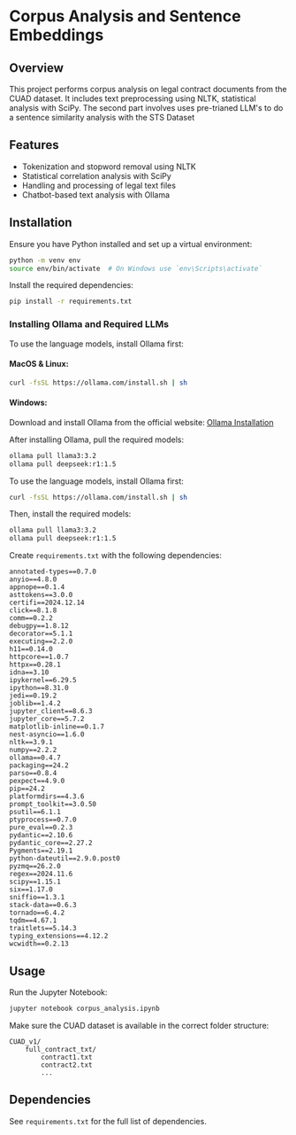 # Corpus Analysis and Sentence Embeddings

## Overview
This project performs corpus analysis on legal contract documents from the CUAD dataset. It includes text preprocessing using NLTK, statistical analysis with SciPy. The second part involves uses pre-trianed LLM's to do a sentence similarity analysis with the STS Dataset

## Features
- Tokenization and stopword removal using NLTK
- Statistical correlation analysis with SciPy
- Handling and processing of legal text files
- Chatbot-based text analysis with Ollama

## Installation
Ensure you have Python installed and set up a virtual environment:
```bash
python -m venv env
source env/bin/activate  # On Windows use `env\Scripts\activate`
```

Install the required dependencies:
```bash
pip install -r requirements.txt
```

### Installing Ollama and Required LLMs

To use the language models, install Ollama first:

#### MacOS & Linux:
```bash
curl -fsSL https://ollama.com/install.sh | sh
```

#### Windows:
Download and install Ollama from the official website: [Ollama Installation](https://ollama.com/download)

After installing Ollama, pull the required models:
```bash
ollama pull llama3:3.2
ollama pull deepseek:r1:1.5
```

To use the language models, install Ollama first:

```bash
curl -fsSL https://ollama.com/install.sh | sh
```

Then, install the required models:

```bash
ollama pull llama3:3.2
ollama pull deepseek:r1:1.5
```



Create `requirements.txt` with the following dependencies:
```
annotated-types==0.7.0
anyio==4.8.0
appnope==0.1.4
asttokens==3.0.0
certifi==2024.12.14
click==8.1.8
comm==0.2.2
debugpy==1.8.12
decorator==5.1.1
executing==2.2.0
h11==0.14.0
httpcore==1.0.7
httpx==0.28.1
idna==3.10
ipykernel==6.29.5
ipython==8.31.0
jedi==0.19.2
joblib==1.4.2
jupyter_client==8.6.3
jupyter_core==5.7.2
matplotlib-inline==0.1.7
nest-asyncio==1.6.0
nltk==3.9.1
numpy==2.2.2
ollama==0.4.7
packaging==24.2
parso==0.8.4
pexpect==4.9.0
pip==24.2
platformdirs==4.3.6
prompt_toolkit==3.0.50
psutil==6.1.1
ptyprocess==0.7.0
pure_eval==0.2.3
pydantic==2.10.6
pydantic_core==2.27.2
Pygments==2.19.1
python-dateutil==2.9.0.post0
pyzmq==26.2.0
regex==2024.11.6
scipy==1.15.1
six==1.17.0
sniffio==1.3.1
stack-data==0.6.3
tornado==6.4.2
tqdm==4.67.1
traitlets==5.14.3
typing_extensions==4.12.2
wcwidth==0.2.13
```

## Usage
Run the Jupyter Notebook:
```bash
jupyter notebook corpus_analysis.ipynb
```

Make sure the CUAD dataset is available in the correct folder structure:
```
CUAD_v1/
    full_contract_txt/
        contract1.txt
        contract2.txt
        ...
```

## Dependencies
See `requirements.txt` for the full list of dependencies.